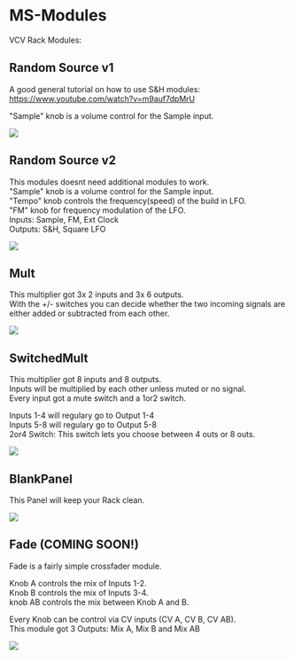 # MS-Modules
VCV Rack Modules: 


## Random Source v1

A good general tutorial on how to use S&H modules:  
https://www.youtube.com/watch?v=m9auf7dpMrU  
  
"Sample" knob is a volume control for the Sample input.  
  
![](https://github.com/Phal-anx/MS-Modules/blob/master/Image/RandomSourceV1.png)  
  

## Random Source v2  

This modules doesnt need additional modules to work.   
"Sample" knob is a volume control for the Sample input.  
"Tempo" knob controls the frequency(speed) of the build in LFO.  
"FM" knob for frequency modulation of the LFO.  
Inputs: Sample, FM, Ext Clock  
Outputs: S&H, Square LFO  
  
![](https://github.com/Phal-anx/MS-Modules/blob/master/Image/RandomSourceV2.png)  
  

## Mult  
  
This multiplier got 3x 2 inputs and 3x 6 outputs.  
With the +/- switches you can decide whether the two incoming signals are either added or subtracted from each other.  
  
![](https://github.com/Phal-anx/MS-Modules/blob/master/Image/Mult.png)  
  

## SwitchedMult

This multiplier got 8 inputs and 8 outputs.  
Inputs will be multiplied by each other unless muted or no signal.  
Every input got a mute switch and a 1or2 switch.  
  
Inputs 1-4 will regulary go to Output 1-4  
Inputs 5-8 will regulary go to Output 5-8  
2or4 Switch: This switch lets you choose between 4 outs or 8 outs.  
  
![](https://github.com/Phal-anx/MS-Modules/blob/master/Image/SwitchedMult.png)  

## BlankPanel  
  
This Panel will keep your Rack clean.  
  
![](https://github.com/Phal-anx/MS-Modules/blob/master/Image/BlankPanel.png)  
  


## Fade (COMING SOON!)

Fade is a fairly simple crossfader module.
  
Knob A controls the mix of Inputs 1-2.  
Knob B controls the mix of Inputs 3-4.  
knob AB controls the mix between Knob A and B.
  
Every Knob can be control via CV inputs (CV A, CV B, CV AB).  
This module got 3 Outputs: Mix A, Mix B and Mix AB

![](https://github.com/Phal-anx/MS-Modules/blob/master/Image/Fade.png)  
